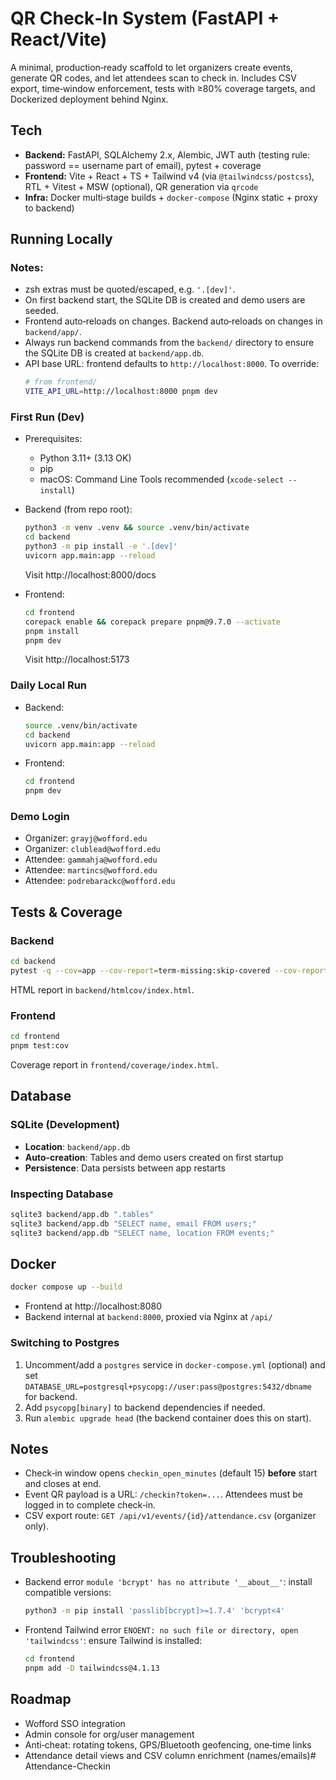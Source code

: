 # QR Check‑In System (FastAPI + React/Vite)

A minimal, production‑ready scaffold to let organizers create events, generate QR codes, and let attendees scan to check in. Includes CSV export, time‑window enforcement, tests with ≥80% coverage targets, and Dockerized deployment behind Nginx.

## Tech
- **Backend:** FastAPI, SQLAlchemy 2.x, Alembic, JWT auth (testing rule: password == username part of email), pytest + coverage
- **Frontend:** Vite + React + TS + Tailwind v4 (via `@tailwindcss/postcss`), RTL + Vitest + MSW (optional), QR generation via `qrcode`
- **Infra:** Docker multi‑stage builds + `docker-compose` (Nginx static + proxy to backend)

## Running Locally

### Notes:
- zsh extras must be quoted/escaped, e.g. `'.[dev]'`.
- On first backend start, the SQLite DB is created and demo users are seeded.
- Frontend auto‑reloads on changes. Backend auto‑reloads on changes in `backend/app/`.
- Always run backend commands from the `backend/` directory to ensure the SQLite DB is created at `backend/app.db`.
- API base URL: frontend defaults to `http://localhost:8000`. To override:
	```bash
	# from frontend/
	VITE_API_URL=http://localhost:8000 pnpm dev
	```

### First Run (Dev)
- Prerequisites:
	- Python 3.11+ (3.13 OK)
	- pip
	- macOS: Command Line Tools recommended (`xcode-select --install`)

- Backend (from repo root):
	```bash
	python3 -m venv .venv && source .venv/bin/activate
	cd backend
	python3 -m pip install -e '.[dev]'
	uvicorn app.main:app --reload
	```
	Visit http://localhost:8000/docs

- Frontend:
	```bash
	cd frontend
	corepack enable && corepack prepare pnpm@9.7.0 --activate
	pnpm install
	pnpm dev
	```
	Visit http://localhost:5173


### Daily Local Run
- Backend:
	```bash
	source .venv/bin/activate
	cd backend
	uvicorn app.main:app --reload
	```
- Frontend:
	```bash
	cd frontend
	pnpm dev
	```

### Demo Login
- Organizer: `grayj@wofford.edu`
- Organizer: `clublead@wofford.edu`
- Attendee: `gammahja@wofford.edu`
- Attendee: `martincs@wofford.edu`
- Attendee: `podrebarackc@wofford.edu`

## Tests & Coverage

### Backend
```bash
cd backend
pytest -q --cov=app --cov-report=term-missing:skip-covered --cov-report=html --cov-fail-under=80
```
HTML report in `backend/htmlcov/index.html`.

### Frontend
```bash
cd frontend
pnpm test:cov
```
Coverage report in `frontend/coverage/index.html`.

## Database

### SQLite (Development)
- **Location**: `backend/app.db`
- **Auto-creation**: Tables and demo users created on first startup
- **Persistence**: Data persists between app restarts

### Inspecting Database
```bash
sqlite3 backend/app.db ".tables"
sqlite3 backend/app.db "SELECT name, email FROM users;"
sqlite3 backend/app.db "SELECT name, location FROM events;"
```

## Docker

```bash
docker compose up --build
```
- Frontend at http://localhost:8080
- Backend internal at `backend:8000`, proxied via Nginx at `/api/`

### Switching to Postgres
1. Uncomment/add a `postgres` service in `docker-compose.yml` (optional) and set `DATABASE_URL=postgresql+psycopg://user:pass@postgres:5432/dbname` for backend.
2. Add `psycopg[binary]` to backend dependencies if needed.
3. Run `alembic upgrade head` (the backend container does this on start).

## Notes
- Check‑in window opens `checkin_open_minutes` (default 15) **before** start and closes at end.
- Event QR payload is a URL: `/checkin?token=...`. Attendees must be logged in to complete check‑in.
- CSV export route: `GET /api/v1/events/{id}/attendance.csv` (organizer only).

## Troubleshooting
- Backend error `module 'bcrypt' has no attribute '__about__'`: install compatible versions:
	```bash
	python3 -m pip install 'passlib[bcrypt]>=1.7.4' 'bcrypt<4'
	```
- Frontend Tailwind error `ENOENT: no such file or directory, open 'tailwindcss'`: ensure Tailwind is installed:
	```bash
	cd frontend
	pnpm add -D tailwindcss@4.1.13
	```

## Roadmap
- Wofford SSO integration
- Admin console for org/user management
- Anti‑cheat: rotating tokens, GPS/Bluetooth geofencing, one‑time links
- Attendance detail views and CSV column enrichment (names/emails)# Attendance-Checkin